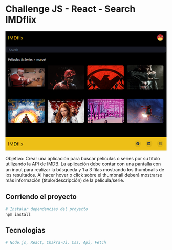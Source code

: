 # Challenge JS - React - Search IMDflix

![Challenge JS - React - Search IMDflix](./public/imdflix.png "imdflix")


Objetivo: Crear una aplicación para buscar películas o series por su título utilizando la API de IMDB.
La aplicación debe contar con una pantalla con un input para realizar la búsqueda y 1 a 3
filas mostrando los thumbnails de los resultados. Al hacer hover o click sobre el thumbnail
deberá mostrarse más información (título/descripción) de la película/serie.


## Corriendo el proyecto
```bash
# Instalar dependencias del proyecto
npm install
```

## Tecnologias
```bash
# Node.js, React, Chakra-Ui, Css, Api, Fetch
```